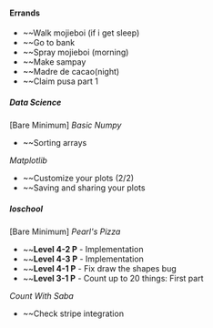 #### Errands
* ~~Walk mojieboi (if i get sleep)
* ~~Go to bank
* ~~Spray mojieboi (morning)
* ~~Make sampay
* ~~Madre de cacao(night)
* ~~Claim pusa part 1


##### **Data Science**
[Bare Minimum]
*Basic Numpy*
* ~~Sorting arrays

*Matplotlib*
* ~~Customize your plots (2/2)
* ~~Saving and sharing your plots

##### **Ioschool**
[Bare Minimum]
*Pearl's Pizza*
- ~~**Level 4-2 P** - Implementation
- ~~**Level 4-3 P** - Implementation
- ~~**Level 4-1 P** - Fix draw the shapes bug
- ~~**Level 3-1 P** - Count up to 20 things: First part

*Count With Saba*
* ~~Check stripe integration 

